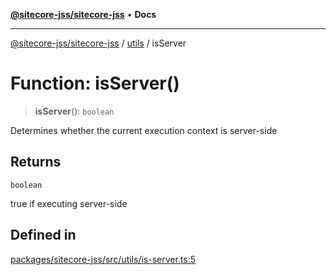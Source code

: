 [**@sitecore-jss/sitecore-jss**](../../README.md) • **Docs**

***

[@sitecore-jss/sitecore-jss](../../README.md) / [utils](../README.md) / isServer

# Function: isServer()

> **isServer**(): `boolean`

Determines whether the current execution context is server-side

## Returns

`boolean`

true if executing server-side

## Defined in

[packages/sitecore-jss/src/utils/is-server.ts:5](https://github.com/Sitecore/jss/blob/5339c2cb4c0027629b555d24ea7cc930965853fe/packages/sitecore-jss/src/utils/is-server.ts#L5)
